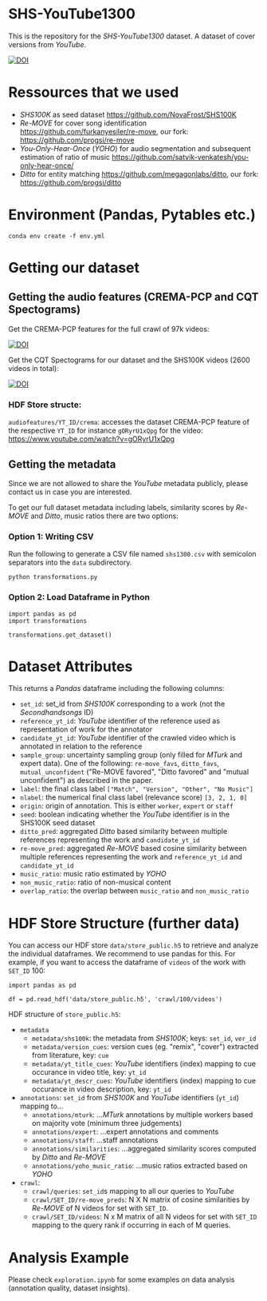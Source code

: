 # SHS-YouTube1300

This is the repository for the *SHS-YouTube1300* dataset. A dataset of cover versions from *YouTube*.


[![DOI](https://zenodo.org/badge/DOI/10.5281/zenodo.7671125.svg)](https://doi.org/10.5281/zenodo.7671125)

# Ressources that we used
- *SHS100K* as seed dataset https://github.com/NovaFrost/SHS100K
- *Re-MOVE* for cover song identification https://github.com/furkanyesiler/re-move, our fork: https://github.com/progsi/re-move  
- *You-Only-Hear-Once* (*YOHO*) for audio segmentation and subsequent estimation of ratio of music https://github.com/satvik-venkatesh/you-only-hear-once/
- *Ditto* for entity matching https://github.com/megagonlabs/ditto, our fork: https://github.com/progsi/ditto

# Environment (Pandas, Pytables etc.)

```
conda env create -f env.yml
```

# Getting our dataset 

## Getting the audio features (CREMA-PCP and CQT Spectograms)

Get the CREMA-PCP features for the full crawl of 97k videos:

[![DOI](https://zenodo.org/badge/DOI/10.5281/zenodo.7670983.svg)](https://doi.org/10.5281/zenodo.7670983)

Get the CQT Spectograms for our dataset and the SHS100K videos (2600 videos in total):

[![DOI](https://zenodo.org/badge/DOI/10.5281/zenodo.7674706.svg)](https://doi.org/10.5281/zenodo.7674706)


### HDF Store structe:
`audiofeatures/YT_ID/crema`: accesses the dataset CREMA-PCP feature of the respective `YT_ID` for instance `gORyrU1xQpg` for the video: https://www.youtube.com/watch?v=gORyrU1xQpg


## Getting the metadata

Since we are not allowed to share the *YouTube* metadata publicly, please contact us in case you are interested. 

To get our full dataset metadata including labels, similarity scores by *Re-MOVE* and *Ditto*, music ratios there are two options:

### Option 1: Writing CSV 

Run the following to generate a CSV file named `shs1300.csv` with semicolon separators into the `data` subdirectory.
```
python transformations.py
```

### Option 2: Load Dataframe in Python

```
import pandas as pd
import transformations

transformations.get_dataset()
```

# Dataset Attributes
This returns a *Pandas* dataframe including the following columns:
- `set_id`: set_id from *SHS100K* corresponding to a work (not the *Secondhandsongs* ID)
- `reference_yt_id`: *YouTube* identifier of the reference used as representation of work for the annotator
- `candidate_yt_id`: *YouTube* identifier of the crawled video which is annotated in relation to the reference
- `sample_group`: uncertainty sampling group (only filled for *MTurk* and expert data). One of the following: `re-move_favs`, `ditto_favs`, `mutual_unconfident` ("Re-MOVE favored", "Ditto favored" and "mutual unconfident") as described in the paper.
- `label`: the final class label `["Match", "Version", "Other", "No Music"]`
- `nlabel`: the numerical final class label (relevance score) `[3, 2, 1, 0]`
- `origin`: origin of annotation. This is either `worker`, `expert` or `staff`
- `seed`: boolean indicating whether the *YouTube* identifier is in the SHS100K seed dataset
- `ditto_pred`: aggregated *Ditto* based similarity between multiple references representing the work and `candidate_yt_id`
- `re-move_pred`: aggregated *Re-MOVE* based cosine similarity between multiple references representing the work and `reference_yt_id` and `candidate_yt_id`
- `music_ratio`: music ratio estimated by *YOHO*
- `non_music_ratio`: ratio of non-musical content
- `overlap_ratio`: the overlap between `music_ratio` and `non_music_ratio` 

# HDF Store Structure (further data)
You can access our HDF store `data/store_public.h5` to retrieve and analyze the individual dataframes.
We recommend to use pandas for this. For example, if you want to access the dataframe of `videos` of the work with `SET_ID` 100:

```
import pandas as pd

df = pd.read_hdf('data/store_public.h5', 'crawl/100/videos')
```

HDF structure of `store_public.h5`:
- `metadata`
  - `metadata/shs100k`: the metadata from *SHS100K*; keys: `set_id`, `ver_id`
  - `metadata/version_cues`: version cues (eg. "remix", "cover") extracted from literature, key: `cue`
  - `metadata/yt_title_cues`: *YouTube* identifiers (index) mapping to cue occurance in video title, key: `yt_id`
  - `metadata/yt_descr_cues`: *YouTube* identifiers (index) mapping to cue occurance in video description, key: `yt_id`
- `annotations`: `set_id` from *SHS100K* and *YouTube* identifiers (`yt_id`) mapping to...
  - `annotations/mturk`:  ...*MTurk* annotations by multiple workers based on majority vote (minimum three judgements)
  - `annotations/expert`: ...expert annotations and comments
  - `annotations/staff`: ...staff annotations
  - `annotations/similarities`: ...aggregated similarity scores computed by *Ditto* and *Re-MOVE*
  - `annotations/yoho_music_ratio`: ...music ratios extracted based on *YOHO*
- `crawl`: 
  - `crawl/queries`: `set_id`s mapping to all our queries to *YouTube*
  - `crawl/SET_ID/re-move_preds`: N X N matrix of cosine similarities by *Re-MOVE* of N videos for set with `SET_ID`.
  - `crawl/SET_ID/videos`: N x M matrix of all N videos for set with `SET_ID` mapping to the query rank if occurring in each of M queries.
  
# Analysis Example

Please check `exploration.ipynb` for some examples on data analysis (annotation quality, dataset insights).

